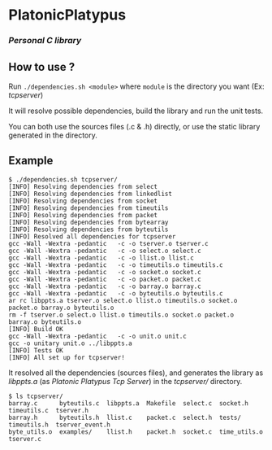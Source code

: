 # PlatonicPlatypus
### _Personal C library_

## How to use ?
Run `./dependencies.sh <module>` where `module` is the directory you want (Ex: _tcpserver_)

It will resolve possible dependencies, build the library and run the unit tests.

You can both use the sources files (.c & .h) directly, or use the static library generated in the directory.

## Example

```
$ ./dependencies.sh tcpserver/
[INFO] Resolving dependencies from select
[INFO] Resolving dependencies from linkedlist
[INFO] Resolving dependencies from socket
[INFO] Resolving dependencies from timeutils
[INFO] Resolving dependencies from packet
[INFO] Resolving dependencies from bytearray
[INFO] Resolving dependencies from byteutils
[INFO] Resolved all dependencies for tcpserver
gcc -Wall -Wextra -pedantic   -c -o tserver.o tserver.c
gcc -Wall -Wextra -pedantic   -c -o select.o select.c
gcc -Wall -Wextra -pedantic   -c -o llist.o llist.c
gcc -Wall -Wextra -pedantic   -c -o timeutils.o timeutils.c
gcc -Wall -Wextra -pedantic   -c -o socket.o socket.c
gcc -Wall -Wextra -pedantic   -c -o packet.o packet.c
gcc -Wall -Wextra -pedantic   -c -o barray.o barray.c
gcc -Wall -Wextra -pedantic   -c -o byteutils.o byteutils.c
ar rc libppts.a tserver.o select.o llist.o timeutils.o socket.o packet.o barray.o byteutils.o
rm -f tserver.o select.o llist.o timeutils.o socket.o packet.o barray.o byteutils.o
[INFO] Build OK
gcc -Wall -Wextra -pedantic   -c -o unit.o unit.c
gcc -o unitary unit.o ../libppts.a
[INFO] Tests OK
[INFO] All set up for tcpserver!
```

It resolved all the dependencies (sources files), and generates the library as _libppts.a_ (as _Platonic Platypus Tcp Server_) in the _tcpserver/_ directory.

```
$ ls tcpserver/
barray.c      byteutils.c  libppts.a  Makefile  select.c  socket.h      timeutils.c  tserver.h
barray.h      byteutils.h  llist.c    packet.c  select.h  tests/        timeutils.h  tserver_event.h
byte_utils.o  examples/    llist.h    packet.h  socket.c  time_utils.o  tserver.c
```
